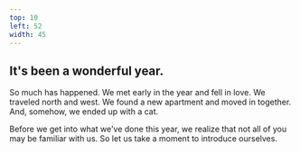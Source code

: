 ```yaml
---
top: 10
left: 52
width: 45
---
```

## It's been a wonderful year.

So much has happened.
We met early in the year and fell in love.
We traveled north and west.
We found a new apartment and moved in together.
And, somehow, we ended up with a cat.

Before we get into what we've done this year,
we realize that not all of you may be familiar with us.
So let us take a moment to introduce ourselves.
